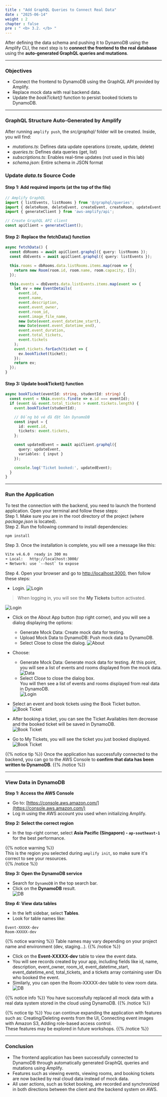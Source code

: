 ```yaml
---
title : "Add GraphQL Queries to Connect Real Data"
date : "2025-06-14"
weight : 2 
chapter : false
pre : " <b> 3.2. </b> "
---
```


After defining the data schema and pushing it to DynamoDB using the Amplify CLI, the next step is to **connect the frontend to the real database** using the **auto-generated GraphQL queries and mutations**.

---

### Objectives

- Connect the frontend to DynamoDB using the GraphQL API provided by Amplify.
- Replace mock data with real backend data.
- Update the *bookTicket()* function to persist booked tickets to DynamoDB.

---

### GraphQL Structure Auto-Generated by Amplify

After running `amplify push`, the *src/graphql/* folder will be created. Inside, you will find:

- *mutations.ts*: Defines data update operations (create, update, delete)
- *queries.ts*: Defines data queries (get, list)
- *subscriptions.ts*: Enables real-time updates (not used in this lab)
- *schema.json*: Entire schema in JSON format

### Update *data.ts* Source Code

#### Step 1: Add required imports (at the top of the file)

```ts
// Amplify GraphQL
import { listEvents, listRooms } from '@/graphql/queries';
import { deleteRoom, deleteEvent, createEvent, createRoom, updateEvent } from '@/graphql/mutations';
import { generateClient } from 'aws-amplify/api';

// Create GraphQL API client
const apiClient = generateClient();
```
#### Step 2: Replace the fetchData() function
```ts
async fetchData() {
  const dbRooms = await apiClient.graphql({ query: listRooms });
  const dbEvents = await apiClient.graphql({ query: listEvents });

  this.rooms = dbRooms.data.listRooms.items.map(room => {
    return new Room(room.id, room.name, room.capacity, []);
  });

  this.events = dbEvents.data.listEvents.items.map(event => {
    let ev = new EventDetails(
      event.id,
      event.name,
      event.description,
      event.event_owner,
      event.room_id,
      event.image_file_name,
      new Date(event.event_datetime_start),
      new Date(event.event_datetime_end),
      event.event_duration,
      event.total_tickets,
      event.tickets
    );
    event.tickets.forEach(ticket => {
      ev.bookTicket(ticket);
    });
    return ev;
  });
}
```
#### Step 3: Update bookTicket() function
```ts
async bookTicket(eventId: string, studentId: string) {
  const event = this.events.find(e => e.id === eventId);
  if (event && event.total_tickets > event.tickets.length) {
    event.bookTicket(studentId);

    // Đồng bộ vé đã đặt lên DynamoDB
    const input = {
      id: event.id,
      tickets: event.tickets,
    };

    const updatedEvent = await apiClient.graphql({
      query: updateEvent,
      variables: { input }
    });

    console.log('Ticket booked:', updatedEvent);
  }
}
```
---

### Run the Application

To test the connection with the backend, you need to launch the frontend application. Open your terminal and follow these steps:  
Step 1. Make sure you are in the root directory of the project (where *package.json* is located).  
Step 2. Run the following command to install dependencies:
```bash
npm install
```
Step 3. Once the installation is complete, you will see a message like this:
```bash
Vite v4.6.0  ready in 300 ms
➜ Local:   http://localhost:3000/
➜ Network: use `--host` to expose
```
Step 4. Open your browser and go to [http://localhost:3000](http://localhost:3000), then follow these steps:  
- Login.
![Login](/images/3.connect/02-LogIn.png) 
> When logging in, you will see the **My Tickets** button activated.

![Login](/images/3.connect/02-LogIn1.png) 
- Click on the About App button (top right corner), and you will see a dialog displaying the options:
  - Generate Mock Data: Create mock data for testing.
  - Upload Mock Data to DynamoDB: Push mock data to DynamoDB.
  - Select Close to close the dialog.
![About](/images/3.connect/02-LogIn2.png) 
- Choose:  
  - Generate Mock Data: Generate mock data for testing. At this point, you will see a list of events and rooms displayed from the mock data.
![Data](/images/3.connect/02-LogIn3.png) 
  - Select Close to close the dialog box.  
You will then see a list of events and rooms displayed from real data in DynamoDB.  
![Login](/images/3.connect/02-LogIn4.png) 

- Select an event and book tickets using the Book Ticket button.  
![Book Ticket](/images/3.connect/02-BookTicket.png) 
- After booking a ticket, you can see the Ticket Availables item decrease and the booked ticket will be saved in DynamoDB.  
![Book Ticket](/images/3.connect/02-BookTicket1.png) 
- Go to My Tickets, you will see the ticket you just booked displayed.  
![Book Ticket](/images/3.connect/02-BookTicket2.png)

{{% notice tip %}}
Once the application has successfully connected to the backend, you can go to the AWS Console to **confirm that data has been written to DynamoDB**.
{{% /notice %}}

---

### View Data in DynamoDB

**Step 1: Access the AWS Console**  
- Go to: [https://console.aws.amazon.com/](https://console.aws.amazon.com/)  
- Log in using the AWS account you used when initializing Amplify.  

**Step 2: Select the correct region**  
- In the top-right corner, select **Asia Pacific (Singapore) - `ap-southeast-1`** for the best performance.

{{% notice warning %}}  
This is the region you selected during `amplify init`, so make sure it's correct to see your resources.  
{{% /notice %}}

**Step 3: Open the DynamoDB service**  
- Search for `DynamoDB` in the top search bar.  
- Click on the **DynamoDB** result.  
![DB](/images/3.connect/03-DB.png)

**Step 4: View data tables**  
- In the left sidebar, select **Tables**.  
- Look for table names like:  
```text
Event-XXXXX-dev
Room-XXXXX-dev
```
{{% notice warning %}}
Table names may vary depending on your project name and environment (dev, staging...).
{{% /notice %}}

- Click on the **Event-XXXXX-dev** table to view the event data.  
- You will see records created by your app, including fields like id, name, description, event_owner, room_id, event_datetime_start, event_datetime_end, total_tickets, and a tickets array containing user IDs who booked the event.  
- Similarly, you can open the Room-XXXXX-dev table to view room data.  
![DB](/images/3.connect/03-DB1.png)

{{% notice info %}}
You have successfully replaced all mock data with a real data system stored in the cloud using DynamoDB.
{{% /notice %}}

{{% notice tip %}}
You can continue expanding the application with features such as: Creating/Deleting events from the UI, Connecting event images with Amazon S3, Adding role-based access control.  
These features may be explored in future workshops.
{{% /notice %}}

---

### Conclusion

- The frontend application has been successfully connected to DynamoDB through automatically generated GraphQL queries and mutations using Amplify.  
- Features such as viewing events, viewing rooms, and booking tickets are now backed by real cloud data instead of mock data.  
- All user actions, such as ticket booking, are recorded and synchronized in both directions between the client and the backend system on AWS.
